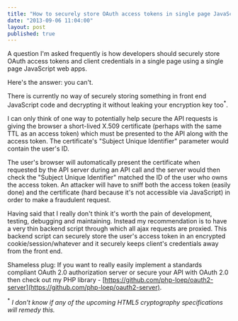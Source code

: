 ```yaml
---
title: "How to securely store OAuth access tokens in single page JavaScript web apps"
date: "2013-09-06 11:04:00"
layout: post
published: true
---
```


A question I'm asked frequently is how developers should securely store OAuth access tokens and client credentials in a single page using a single page JavaScript web apps.

Here's the answer: you can't.

There is currently no way of securely storing something in front end JavaScript code and decrypting it without leaking your encryption key too<sup>*</sup>.

I can only think of one way to potentially help secure the API requests is giving the browser a short-lived X.509 certificate (perhaps with the same TTL as an access token) which must be presented to the API along with the access token. The certificate's "Subject Unique Identifier" parameter would contain the user's ID.

The user's browser will automatically present the certificate when requested by the API server during an API call and the server would then check the "Subject Unique Identifier" matched the ID of the user who owns the access token. An attacker will have to sniff both the access token (easily done) and the certificate (hard because it's not accessible via JavaScript) in order to make a fraudulent request.

Having said that I really don't think it's worth the pain of development, testing, debugging and maintaining. Instead my recommendation is to have a very thin backend script through which all ajax requests are proxied. This backend script can securely store the user's access token in an encrypted cookie/session/whatever and it securely keeps client's credentials away from the front end.

Shameless plug: If you want to really easily implement a standards compliant OAuth 2.0 authorization server or secure your API with OAuth 2.0 then check out my PHP library - [https://github.com/php-loep/oauth2-server](https://github.com/php-loep/oauth2-server).

<sup>*</sup> _I don't know if any of the upcoming HTML5 cryptography specifications will remedy this._